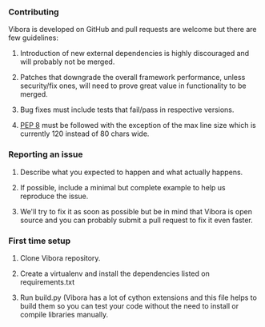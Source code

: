 ### Contributing

Vibora is developed on GitHub and pull requests are welcome but there
are few guidelines:

1) Introduction of new external dependencies is highly discouraged
and will probably not be merged.

2) Patches that downgrade the overall framework performance, unless
security/fix ones, will need to prove great value in functionality
to be merged.

3) Bug fixes must include tests that fail/pass in respective versions.

4) [PEP 8](https://www.python.org/dev/peps/pep-0008/) must be followed with the exception of the
max line size which is currently 120 instead of 80 chars wide.

### Reporting an issue

1) Describe what you expected to happen and what actually happens.

2) If possible, include a minimal but complete example
to help us reproduce the issue.

3) We'll try to fix it as soon as possible but be in mind that
Vibora is open source and you can probably submit a pull request
to fix it even faster.

### First time setup

1) Clone Vibora repository.

2) Create a virtualenv and install the dependencies listed on
requirements.txt

3) Run build.py (Vibora has a lot of cython extensions and this file
helps to build them so you can test your code without the need to
install or compile libraries manually.
